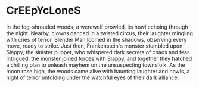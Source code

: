 # CrEEpYcLoneS

In the fog-shrouded woods, a werewolf prowled, its howl echoing through the night. Nearby, clowns danced in a twisted circus, their laughter mingling with cries of terror. Slender Man loomed in the shadows, observing every move, ready to strike. Just then, Frankenstein's monster stumbled upon Slappy, the sinister puppet, who whispered dark secrets of chaos and fear. Intrigued, the monster joined forces with Slappy, and together they hatched a chilling plan to unleash mayhem on the unsuspecting townsfolk. As the moon rose high, the woods came alive with haunting laughter and howls, a night of terror unfolding under the watchful eyes of their dark alliance.
